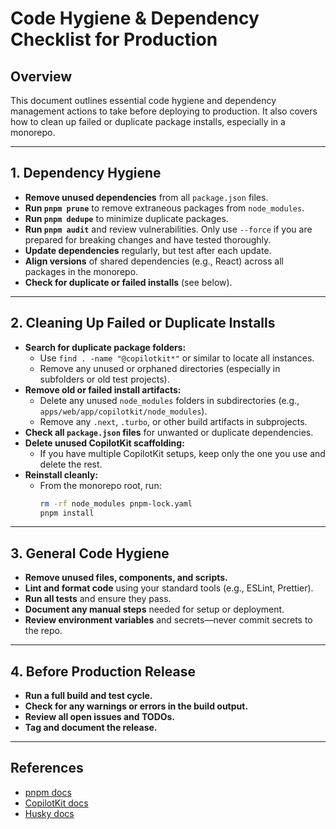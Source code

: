 # Code Hygiene & Dependency Checklist for Production

## Overview
This document outlines essential code hygiene and dependency management actions to take before deploying to production. It also covers how to clean up failed or duplicate package installs, especially in a monorepo.

---

## 1. Dependency Hygiene
- **Remove unused dependencies** from all `package.json` files.
- **Run `pnpm prune`** to remove extraneous packages from `node_modules`.
- **Run `pnpm dedupe`** to minimize duplicate packages.
- **Run `pnpm audit`** and review vulnerabilities. Only use `--force` if you are prepared for breaking changes and have tested thoroughly.
- **Update dependencies** regularly, but test after each update.
- **Align versions** of shared dependencies (e.g., React) across all packages in the monorepo.
- **Check for duplicate or failed installs** (see below).

---

## 2. Cleaning Up Failed or Duplicate Installs
- **Search for duplicate package folders:**
  - Use `find . -name "@copilotkit*"` or similar to locate all instances.
  - Remove any unused or orphaned directories (especially in subfolders or old test projects).
- **Remove old or failed install artifacts:**
  - Delete any unused `node_modules` folders in subdirectories (e.g., `apps/web/app/copilotkit/node_modules`).
  - Remove any `.next`, `.turbo`, or other build artifacts in subprojects.
- **Check all `package.json` files** for unwanted or duplicate dependencies.
- **Delete unused CopilotKit scaffolding:**
  - If you have multiple CopilotKit setups, keep only the one you use and delete the rest.
- **Reinstall cleanly:**
  - From the monorepo root, run:
    ```sh
    rm -rf node_modules pnpm-lock.yaml
    pnpm install
    ```

---

## 3. General Code Hygiene
- **Remove unused files, components, and scripts.**
- **Lint and format code** using your standard tools (e.g., ESLint, Prettier).
- **Run all tests** and ensure they pass.
- **Document any manual steps** needed for setup or deployment.
- **Review environment variables** and secrets—never commit secrets to the repo.

---

## 4. Before Production Release
- **Run a full build and test cycle.**
- **Check for any warnings or errors in the build output.**
- **Review all open issues and TODOs.**
- **Tag and document the release.**

---

## References
- [pnpm docs](https://pnpm.io/)
- [CopilotKit docs](https://docs.copilotkit.ai/)
- [Husky docs](https://typicode.github.io/husky/#/)